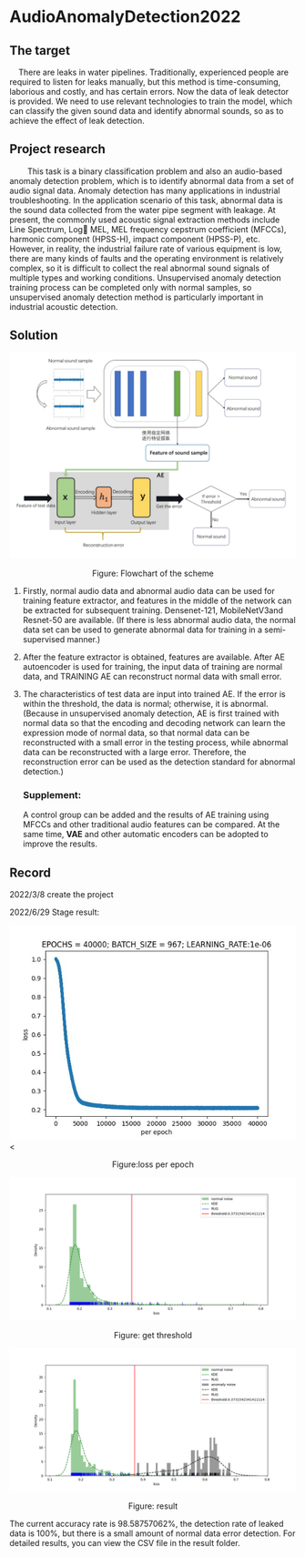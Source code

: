 # AudioAnomalyDetection2022

## The target

    There are leaks in water pipelines. Traditionally, experienced people are required to listen for leaks manually, but this method is time-consuming, laborious and costly, and has certain errors. Now the data of leak detector is provided. We need to use relevant technologies to train the model, which can classify the given sound data and identify abnormal sounds, so as to achieve the effect of leak detection.



## Project research

        This task is a binary classification problem and also an audio-based anomaly detection problem, which is to identify abnormal data from a set of audio signal data. Anomaly detection has many applications in industrial troubleshooting. In the application scenario of this task, abnormal data is the sound data collected from the water pipe segment with leakage. At present, the commonly used acoustic signal extraction methods include Line Spectrum, Log MEL, MEL frequency cepstrum coefficient (MFCCs), harmonic component (HPSS-H), impact component (HPSS-P), etc. However, in reality, the industrial failure rate of various equipment is low, there are many kinds of faults and the operating environment is relatively complex, so it is difficult to collect the real abnormal sound signals of multiple types and working conditions. Unsupervised anomaly detection training process can be completed only with normal samples, so unsupervised anomaly detection method is particularly important in industrial acoustic detection.


## Solution

![img.png](img.png)

<center>Figure: Flowchart of the scheme</center>

1. Firstly, normal audio data and abnormal audio data can be used for training feature extractor, and features in the middle of the network can be extracted for subsequent training. Densenet-121, MobileNetV3and Resnet-50 are available. (If there is less abnormal audio data, the normal data set can be used to generate abnormal data for training in a semi-supervised manner.)

2. After the feature extractor is obtained, features are available. After AE autoencoder is used for training, the input data of training are normal data, and TRAINING AE can reconstruct normal data with small error.

3. The characteristics of test data are input into trained AE. If the error is within the threshold, the data is normal; otherwise, it is abnormal. (Because in unsupervised anomaly detection, AE is first trained with normal data so that the encoding and decoding network can learn the expression mode of normal data, so that normal data can be reconstructed with a small error in the testing process, while abnormal data can be reconstructed with a large error. Therefore, the reconstruction error can be used as the detection standard for abnormal detection.)
   
   ### Supplement:
   
   A control group can be added and the results of AE training using MFCCs and other traditional audio features can be compared. At the same time, **VAE** and other automatic encoders can be adopted to improve the results.

## Record

2022/3/8  create the project

2022/6/29  Stage result:

![](log/loss_all_t-f_vae.jpg)<

<center>Figure:loss per epoch</center>



![](model\threshold_t-f_vae.png)

<center>Figure: get threshold</center>

![](result\result_t-f_vae.png)

<center>Figure: result</center>

The current accuracy rate is 98.58757062%, the detection rate of leaked data is 100%, but there is a small amount of normal data error detection. For detailed results, you can view the CSV file in the result folder.
